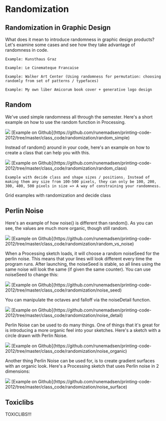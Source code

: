 Randomization
=============

Randomization in Graphic Design
-------------------------------

What does it mean to introduce randomness in graphic design products? Let's examine some cases and see how they take advantage of randomness in code.

	Example: Kunsthaus Graz

	Example: Le Cinemateque Francaise

	Example: Walker Art Center (Using randomness for permutation: choosing randomly from set of patterns / typefaces)

	Example: My own liber Amicorum book cover + generative logo design



Random
------

We've used simple randomness all through the semester. Here's a short example on how to use the random function in Processing.

<img src="http://runemadsen-2012.s3.amazonaws.com/printing-code-2012/randomization/random_simple_small.jpg" data-slideshow="http://runemadsen-2012.s3.amazonaws.com/printing-code-2012/randomization/random_simple.jpg" />
[Example on Github](https://github.com/runemadsen/printing-code-2012/tree/master/class_code/randomization/random_simple)

Instead of random() around in your code, here's an example on how to create a class that can help you with this.

<img src="http://runemadsen-2012.s3.amazonaws.com/printing-code-2012/randomization/random_class_small.jpg" data-slideshow="http://runemadsen-2012.s3.amazonaws.com/printing-code-2012/randomization/random_class.jpg" />
[Example on Github](https://github.com/runemadsen/printing-code-2012/tree/master/class_code/randomization/random_class)

	Example with decide class and shape sizes / positions. Instead of making them any size from 100-500 pixels, they can only be 100, 200, 300, 400, 500 pixels in size => A way of constraining your randomness.

Grid examples with randomization and decide class


Perlin Noise
------------

Here's an example of how noise() is different than random(). As you can see, the values are much more organic, though still random.

<img src="http://runemadsen-2012.s3.amazonaws.com/printing-code-2012/randomization/random_vs_noise_small.jpg" data-slideshow="http://runemadsen-2012.s3.amazonaws.com/printing-code-2012/randomization/random_vs_noise.jpg" />
[Example on Github](https://github.com/runemadsen/printing-code-2012/tree/master/class_code/randomization/random_vs_noise)

When a Processing sketch loads, it will choose a random noiseSeed for the perlin noise. This means that your lines will look different every time the program runs. After launching, the noiseSeed is stable, so all lines using the same noise will look the same (if given the same counter). You can use noiseSeed to change this:

<img src="http://runemadsen-2012.s3.amazonaws.com/printing-code-2012/randomization/noise_seed_small.jpg" data-slideshow="http://runemadsen-2012.s3.amazonaws.com/printing-code-2012/randomization/noise_seed.jpg" />
[Example on Github](https://github.com/runemadsen/printing-code-2012/tree/master/class_code/randomization/noise_seed)

You can manipulate the octaves and falloff via the noiseDetail function.

<img src="http://runemadsen-2012.s3.amazonaws.com/printing-code-2012/randomization/noise_detail_small.jpg" data-slideshow="http://runemadsen-2012.s3.amazonaws.com/printing-code-2012/randomization/noise_detail.jpg" />
[Example on Github](https://github.com/runemadsen/printing-code-2012/tree/master/class_code/randomization/noise_detail)

Perlin Noise can be used to do many things. One of things that it's great for is introducing a more organic feel into your sketches. Here's a sketch with a circle drawn with Perlin Noise.

<img src="http://runemadsen-2012.s3.amazonaws.com/printing-code-2012/randomization/noise_organic_small.jpg" data-slideshow="http://runemadsen-2012.s3.amazonaws.com/printing-code-2012/randomization/noise_organic.jpg" />
[Example on Github](https://github.com/runemadsen/printing-code-2012/tree/master/class_code/randomization/noise_organic)

Another thing Perlin Noise can be used for, is to create gradient surfaces with an organic look. Here's a Processing sketch that uses Perlin noise in 2 dimensions:

<img src="http://runemadsen-2012.s3.amazonaws.com/printing-code-2012/randomization/noise_surface_small.jpg" data-slideshow="http://runemadsen-2012.s3.amazonaws.com/printing-code-2012/randomization/noise_surface.jpg" />
[Example on Github](https://github.com/runemadsen/printing-code-2012/tree/master/class_code/randomization/noise_surface)


Toxiclibs
---------

TOXICLIBS!!!